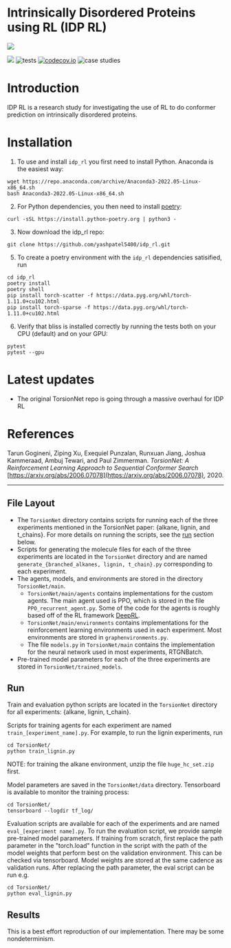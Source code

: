 Intrinsically Disordered Proteins using RL (IDP RL)
========================================
![](https://raw.githubusercontent.com/deepmind/alphafold/main/imgs/header.jpg)

[![](https://img.shields.io/badge/docs-master-blue.svg)](https://prob-ml.github.io/bliss/)
![tests](https://github.com/prob-ml/bliss/workflows/tests/badge.svg)
[![codecov.io](https://codecov.io/gh/prob-ml/bliss/branch/master/graphs/badge.svg?branch=master&token=Jgzv0gn3rA)](http://codecov.io/github/prob-ml/bliss?branch=master)
![case studies](https://github.com/prob-ml/bliss/actions/workflows/case_studies.yml/badge.svg)

# Introduction

IDP RL is a research study for investigating the use of RL to do conformer prediction on intrinsically disordered
proteins. 

# Installation

1. To use and install `idp_rl` you first need to install Python. Anaconda is the easiest way:
```
wget https://repo.anaconda.com/archive/Anaconda3-2022.05-Linux-x86_64.sh
bash Anaconda3-2022.05-Linux-x86_64.sh
```

2. For Python dependencies, you then need to install [poetry](https://python-poetry.org/docs/):
```
curl -sSL https://install.python-poetry.org | python3 -
```

3. Now download the idp_rl repo:
```
git clone https://github.com/yashpatel5400/idp_rl.git
```

5. To create a poetry environment with the `idp_rl` dependencies satisified, run
```
cd idp_rl
poetry install
poetry shell
pip install torch-scatter -f https://data.pyg.org/whl/torch-1.11.0+cu102.html
pip install torch-sparse -f https://data.pyg.org/whl/torch-1.11.0+cu102.html
```

6. Verify that bliss is installed correctly by running the tests both on your CPU (default) and on your GPU:
```
pytest
pytest --gpu
```

# Latest updates
- The original TorsionNet repo is going through a massive overhaul for IDP RL


# References

Tarun Gogineni, Ziping Xu, Exequiel Punzalan, Runxuan Jiang, Joshua Kammeraad, Ambuj Tewari, and Paul Zimmerman. *TorsionNet: A Reinforcement Learning Approach to Sequential Conformer Search* [https://arxiv.org/abs/2006.07078](https://arxiv.org/abs/2006.07078), 2020.

---

## File Layout

* The `TorsionNet` directory contains scripts for running each of the three experiments mentioned in the TorsionNet paper: {alkane, lignin, and t_chains}. For more details on running the scripts, see the [run](##Run) section below.
* Scripts for generating the molecule files for each of the three experiments are located in the `TorsionNet` directory and are named `generate_{branched_alkanes, lignin, t_chain}.py` corresponding to each experiment.
* The agents, models, and environments are stored in the directory `TorsionNet/main`.
    * `TorsionNet/main/agents` contains implementations for the custom agents. The main agent used is PPO, which is stored in the file `PPO_recurrent_agent.py`. Some of the code for the agents is roughly based off of the RL framework [DeepRL](https://github.com/ShangtongZhang/DeepRL).
    * `TorsionNet/main/environments` contains implementations for the reinforcement learning environments used in each experiment. Most environments are stored in `graphenvironments.py`.
    * The file `models.py` in `TorsionNet/main` contains the implementation for the neural network used in most experiments, RTGNBatch.
* Pre-trained model parameters for each of the three experiments are stored in `TorsionNet/trained_models`.

## Run

Train and evaluation python scripts are located in the `TorsionNet` directory for all experiments: {alkane, lignin, t_chain}.

Scripts for training agents for each experiment are named `train_[experiment_name].py`. For example, to run the lignin experiments, run
 ```
 cd TorsionNet/
 python train_lignin.py
 ```
NOTE: for training the alkane environment, unzip the file `huge_hc_set.zip` first.

Model parameters are saved in the `TorsionNet/data` directory. Tensorboard is available to monitor the training process:
```
cd TorsionNet/
tensorboard --logdir tf_log/
```

Evaluation scripts are available for each of the experiments and are named `eval_[experiment name].py`. To run the evaluation script, we provide sample pre-trained model parameters. If training from scratch, first replace the path parameter in the "torch.load" function in the script with the path of the model weights that perform best on the validation environment. This can be checked via tensorboard. Model weights are stored at the same cadence as validation runs. After replacing the path parameter, the eval script can be run e.g.
```
cd TorsionNet/
python eval_lignin.py
```

## Results

This is a best effort reproduction of our implementation. There may be some nondeterminism.
